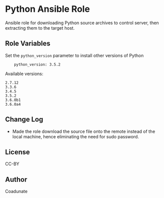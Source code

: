 Python Ansible Role
=========

Ansible role for downloading Python source archives to control server, then extracting them to the target host.

Role Variables
--------------
Set the ```python_version``` parameter to install other versions of Python

        python_version: 3.5.2
        
Available versions:

    2.7.12
    3.3.6
    3.4.5
    3.5.2
    3.6.0b1
    3.6.0a4
        

Change Log
-------

- Made the role download the source file onto the remote instead of the local machine, hence eliminating the need for sudo password.


License
-------

CC-BY

Author
-------
Coadunate

